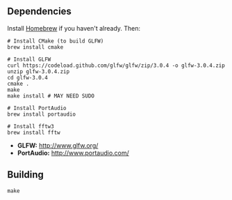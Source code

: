 ## Dependencies
Install [Homebrew](http://brew.sh) if you haven't already. Then:
```
# Install CMake (to build GLFW)
brew install cmake

# Install GLFW
curl https://codeload.github.com/glfw/glfw/zip/3.0.4 -o glfw-3.0.4.zip
unzip glfw-3.0.4.zip
cd glfw-3.0.4
cmake .
make
make install # MAY NEED SUDO

# Install PortAudio
brew install portaudio

# Install fftw3
brew install fftw
```

- **GLFW:** http://www.glfw.org/
- **PortAudio:** http://www.portaudio.com/

## Building

```
make
```
